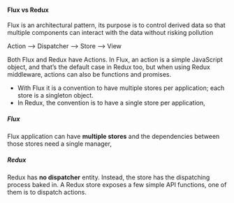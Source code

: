 #### Flux vs Redux

Flux is an architectural pattern, its purpose is to control derived data so that multiple components can interact with the data without risking pollution   

Action --> Dispatcher --> Store --> View

Both Flux and Redux have Actions. In Flux, an action is a simple JavaScript object, and that’s the default case in Redux too, but when using Redux middleware, actions can also be functions and promises.

  * With Flux it is a convention to have multiple stores per application; each store is a singleton object.   
  * In Redux, the convention is to have a single store per application,

##### Flux
Flux application can have **multiple stores** and the dependencies between those stores need a single manager,

##### Redux
Redux has **no dispatcher** entity. Instead, the store has the dispatching process baked in. A Redux store exposes a few simple API functions, one of them is to dispatch actions.
